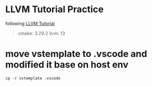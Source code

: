 # LLVM Tutorial Practice
following [LLVM Tutorial](https://llvm.org/docs/tutorial/MyFirstLanguageFrontend/index.html)

> cmake: 3.29.2
> llvm: 13

# move vstemplate to .vscode and modified it base on host env
```shell
cp -r vstemplate .vscode
```
